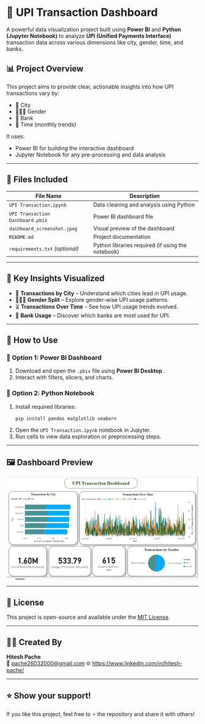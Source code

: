 # 💸 UPI Transaction Dashboard

A powerful data visualization project built using **Power BI** and **Python (Jupyter Notebook)** to analyze **UPI (Unified Payments Interface)** transaction data across various dimensions like city, gender, time, and banks.

## 📊 Project Overview

This project aims to provide clear, actionable insights into how UPI transactions vary by:
- 📍 City
- 🧑‍🤝‍🧑 Gender
- 🏦 Bank
- 📅 Time (monthly trends)

It uses:
- Power BI for building the interactive dashboard
- Jupyter Notebook for any pre-processing and data analysis

---

## 📁 Files Included

| File Name                          | Description                                         |
|-----------------------------------|-----------------------------------------------------|
| `UPI Transaction.ipynb`           | Data cleaning and analysis using Python             |
| `UPI Transaction Dashboard.pbix`  | Power BI dashboard file                             |
| `dashboard_screenshot.jpeg`       | Visual preview of the dashboard                     |
| `README.md`                       | Project documentation                               |
| `requirements.txt` _(optional)_   | Python libraries required (if using the notebook)   |

---

## 🧠 Key Insights Visualized

- 📍 **Transactions by City** – Understand which cities lead in UPI usage.
- 🧑‍🤝‍🧑 **Gender Split** – Explore gender-wise UPI usage patterns.
- ⏳ **Transactions Over Time** – See how UPI usage trends evolved.
- 🏦 **Bank Usage** – Discover which banks are most used for UPI.

---

## 🚀 How to Use

### 📌 Option 1: Power BI Dashboard
1. Download and open the `.pbix` file using **Power BI Desktop**.
2. Interact with filters, slicers, and charts.

### 📌 Option 2: Python Notebook
1. Install required libraries:
    ```bash
    pip install pandas matplotlib seaborn
    ```
2. Open the `UPI Transaction.ipynb` notebook in Jupyter.
3. Run cells to view data exploration or preprocessing steps.

---

## 🖼️ Dashboard Preview

![Dashboard Screenshot](dashboard_screenshot.jpeg.jpeg)

---

## 📜 License

This project is open-source and available under the [MIT License](LICENSE).

---

## 🙋‍♂️ Created By

**Hitesh Pache**  
📧 pache26032000@gmail.com
🌐 https://www.linkedin.com/in/hitesh-pache/

---

## ⭐️ Show your support!

If you like this project, feel free to ⭐ the repository and share it with others!
